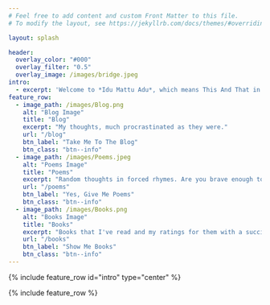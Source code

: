 ```yaml
---
# Feel free to add content and custom Front Matter to this file.
# To modify the layout, see https://jekyllrb.com/docs/themes/#overriding-theme-defaults

layout: splash

header:
  overlay_color: "#000"
  overlay_filter: "0.5"
  overlay_image: /images/bridge.jpeg
intro: 
  - excerpt: 'Welcome to *Idu Mattu Adu*, which means This And That in Kannada, a place where I wax eloquent about travels, people, automobiles, gadgets or whatever catches my fancy. Sometimes I make stuff up'
feature_row:
  - image_path: /images/Blog.png
    alt: "Blog Image"
    title: "Blog"
    excerpt: "My thoughts, much procrastinated as they were."
    url: "/blog"
    btn_label: "Take Me To The Blog"
    btn_class: "btn--info"
  - image_path: /images/Poems.jpeg
    alt: "Poems Image"
    title: "Poems"
    excerpt: "Random thoughts in forced rhymes. Are you brave enough to suffer my poems?"
    url: "/poems"
    btn_label: "Yes, Give Me Poems"
    btn_class: "btn--info"
  - image_path: /images/Books.png
    alt: "Books Image"
    title: "Books"
    excerpt: "Books that I've read and my ratings for them with a succinct summary description."
    url: "/books"
    btn_label: "Show Me Books"
    btn_class: "btn--info"
---
```


{% include feature_row id="intro" type="center" %}

{% include feature_row %}
